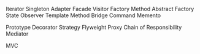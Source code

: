 Iterator
Singleton
Adapter
Facade
Visitor
Factory Method
Abstract Factory
State
Observer
Template Method
Bridge
Command
Memento

Prototype
Decorator
Strategy
Flyweight
Proxy
Chain of Responsibility
Mediator

MVC
